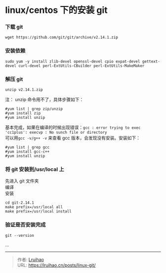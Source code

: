 # linux/centos 下的安装 git


### 下载 git

```
wget https://github.com/git/git/archive/v2.14.1.zip
```

### 安装依赖

```
sudo yum -y install zlib-devel openssl-devel cpio expat-devel gettext-devel curl-devel perl-ExtUtils-CBuilder perl-ExtUtils-MakeMaker
```

### 解压 git

```
unzip v2.14.1.zip
```

注：
unzip 命令用不了，具体步骤如下：

```
#yum list | grep zip/unzip 
#yum install zip
#yum install unzip
```

基本完成，如果在编译的时候出现错误：`gcc : error trying to exec 'cc1plus': execvp : No sunch file or directory`  
可以用`gcc -v/g++ -v` 来查看 gcc 版本，会发现没有安装。安装如下：

```
#yum list | grep gcc
#yum install gcc-c++
#yum install unzip
```

### 将 git 安装到/usr/local 上

先进入 git 文件夹  
编译  
安装

```
cd git-2.14.1
make prefix=/usr/local all
make prefix=/usr/local install
```

### 验证是否安装完成

```
git --version
```

...


---

> 作者: [Lruihao](https://github.com/Lruihao)  
> URL: https://lruihao.cn/posts/linux-git/  

